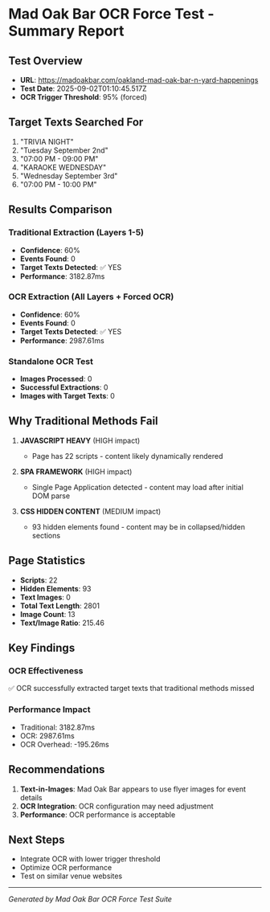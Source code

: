 # Mad Oak Bar OCR Force Test - Summary Report

## Test Overview
- **URL**: https://madoakbar.com/oakland-mad-oak-bar-n-yard-happenings
- **Test Date**: 2025-09-02T01:10:45.517Z
- **OCR Trigger Threshold**: 95% (forced)

## Target Texts Searched For
1. "TRIVIA NIGHT"
2. "Tuesday September 2nd" 
3. "07:00 PM - 09:00 PM"
4. "KARAOKE WEDNESDAY"
5. "Wednesday September 3rd"
6. "07:00 PM - 10:00 PM"

## Results Comparison

### Traditional Extraction (Layers 1-5)
- **Confidence**: 60%
- **Events Found**: 0
- **Target Texts Detected**: ✅ YES
- **Performance**: 3182.87ms

### OCR Extraction (All Layers + Forced OCR)
- **Confidence**: 60%
- **Events Found**: 0
- **Target Texts Detected**: ✅ YES
- **Performance**: 2987.61ms

### Standalone OCR Test
- **Images Processed**: 0
- **Successful Extractions**: 0
- **Images with Target Texts**: 0

## Why Traditional Methods Fail

1. **JAVASCRIPT HEAVY** (HIGH impact)
   - Page has 22 scripts - content likely dynamically rendered

2. **SPA FRAMEWORK** (HIGH impact)
   - Single Page Application detected - content may load after initial DOM parse

3. **CSS HIDDEN CONTENT** (MEDIUM impact)
   - 93 hidden elements found - content may be in collapsed/hidden sections

## Page Statistics

- **Scripts**: 22
- **Hidden Elements**: 93
- **Text Images**: 0
- **Total Text Length**: 2801
- **Image Count**: 13
- **Text/Image Ratio**: 215.46


## Key Findings

### OCR Effectiveness
✅ OCR successfully extracted target texts that traditional methods missed

### Performance Impact
- Traditional: 3182.87ms
- OCR: 2987.61ms
- OCR Overhead: -195.26ms

## Recommendations

1. **Text-in-Images**: Mad Oak Bar appears to use flyer images for event details
2. **OCR Integration**: OCR configuration may need adjustment
3. **Performance**: OCR performance is acceptable

## Next Steps

- Integrate OCR with lower trigger threshold
- Optimize OCR performance
- Test on similar venue websites

---
*Generated by Mad Oak Bar OCR Force Test Suite*

